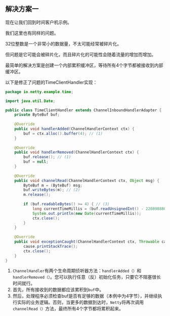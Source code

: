 ## 解决方案一

现在让我们回到时间客户机示例。

我们这里也有同样的问题。

32位整数是一个非常小的数据量，不太可能经常被碎片化。

但问题是它可能会被碎片化，而且碎片化的可能性会随着流量的增加而增加。



最简单的解决方案是创建一个内部累积缓冲区，等待所有4个字节都被接收到内部缓冲区。

以下是修正了问题的TimeClientHandler实现：

```java
package io.netty.example.time;

import java.util.Date;

public class TimeClientHandler extends ChannelInboundHandlerAdapter {
    private ByteBuf buf;
    
    @Override
    public void handlerAdded(ChannelHandlerContext ctx) {
        buf = ctx.alloc().buffer(4); // (1)
    }
    
    @Override
    public void handlerRemoved(ChannelHandlerContext ctx) {
        buf.release(); // (1)
        buf = null;
    }
    
    @Override
    public void channelRead(ChannelHandlerContext ctx, Object msg) {
        ByteBuf m = (ByteBuf) msg;
        buf.writeBytes(m); // (2)
        m.release();
        
        if (buf.readableBytes() >= 4) { // (3)
            long currentTimeMillis = (buf.readUnsignedInt() - 2208988800L) * 1000L;
            System.out.println(new Date(currentTimeMillis));
            ctx.close();
        }
    }
    
    @Override
    public void exceptionCaught(ChannelHandlerContext ctx, Throwable cause) {
        cause.printStackTrace();
        ctx.close();
    }
}
```

1. `ChannelHandler`有两个生命周期侦听器方法：`handlerAdded（）`和`handlerRemoved（）`。您可以执行任意（反）初始化任务，只要它不阻塞很长时间就行。
2. 首先，所有接收到的数据都应该累积到`buf`中。
3. 然后，处理程序必须检查buf是否有足够的数据（本例中为4字节），并继续执行实际的业务逻辑。否则，当更多的数据到达时，`Netty`将再次调用`channelRead（）`方法，最终所有4个字节都将累积起来。

